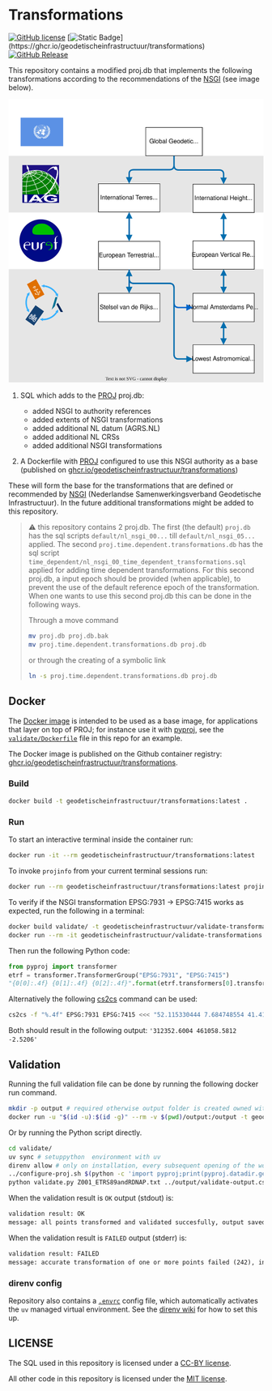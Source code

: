 # Transformations

[![GitHub
license](https://img.shields.io/github/license/GeodetischeInfrastructuur/Transformations)](https://github.com/GeodetischeInfrastructuur/Transformations/blob/master/LICENSE) [![Static Badge](https://img.shields.io/badge/%20ghcr.io-geodetischeinfrastructuur%2Ftransformations-green?)](https://ghcr.io/geodetischeinfrastructuur/transformations) [![GitHub Release](https://img.shields.io/github/v/release/GeodetischeInfrastructuur/transformations)](https://github.com/GeodetischeInfrastructuur/transformations/releases)

This repository contains a modified proj.db that implements the following
transformations according to the recommendations of the [NSGI](https://www.nsgi.nl/) (see image below).

![transformations](supported-transformations-nsgi.drawio.svg)

1. SQL which adds to the [PROJ](https://proj.org/en/stable/) proj.db:
   * added NSGI to authority references
   * added extents of NSGI transformations
   * added additional NL datum (AGRS.NL)
   * added additional NL CRSs
   * added additional NSGI transformations

2. A Dockerfile with [PROJ](https://proj.org/en/stable/) configured to use this
   NSGI authority as a base (published on [ghcr.io/geodetischeinfrastructuur/transformations](https://ghcr.io/geodetischeinfrastructuur/transformations))

These will form the base for the transformations that are defined or recommended by
[NSGI](https://www.nsgi.nl/) (Nederlandse Samenwerkingsverband Geodetische
Infrastructuur). In the future additional transformations might be added to this
repository.

> :warning: this repository contains 2 proj.db. The first (the default)
> `proj.db` has the sql scripts `default/nl_nsgi_00...` till `default/nl_nsgi_05...` applied. The
> second `proj.time.dependent.transformations.db` has the sql script
> `time_dependent/nl_nsgi_00_time_dependent_transformations.sql` applied for adding time
> dependent transformations. For this second proj.db, a input epoch should be
> provided (when applicable), to prevent the use of the default reference epoch
> of the transformation. When one wants to use this second proj.db this can be done
> in the following ways.
>
> Through a move command
>
> ```bash
> mv proj.db proj.db.bak
> mv proj.time.dependent.transformations.db proj.db
> ```
>
> or through the creating of a symbolic link
>
> ```bash
> ln -s proj.time.dependent.transformations.db proj.db
> ```

## Docker

The [Docker image](./Dockerfile) is intended to be used as a base image, for applications that
layer on top of PROJ; for instance use it with
[pyproj](https://pyproj4.github.io/pyproj/stable/index.html), see the [`validate/Dockerfile`](validate/Dockerfile) file in this repo for an example.

The Docker image is published on the Github container registry: [ghcr.io/geodetischeinfrastructuur/transformations](https://ghcr.io/geodetischeinfrastructuur/transformations).

### Build

```bash
docker build -t geodetischeinfrastructuur/transformations:latest .
```

### Run

To start an interactive terminal inside the container run:

```bash
docker run -it --rm geodetischeinfrastructuur/transformations:latest
```

To invoke `projinfo` from your current terminal sessions run:

```bash
docker run --rm geodetischeinfrastructuur/transformations:latest projinfo
```

To verify if the NSGI transformation EPSG:7931 -> EPSG:7415 works as expected, run the following in a terminal:

```bash
docker build validate/ -t geodetischeinfrastructuur/validate-transformations:latest 
docker run --rm -it geodetischeinfrastructuur/validate-transformations:latest python
```

Then run the following Python code:

```python
from pyproj import transformer
etrf = transformer.TransformerGroup("EPSG:7931", "EPSG:7415")
"{0[0]:.4f} {0[1]:.4f} {0[2]:.4f}".format(etrf.transformers[0].transform(52.115330444, 7.684748554, 41.4160))
```

Alternatively the following [cs2cs](https://proj.org/en/stable/apps/cs2cs.html) command
can be used:

```bash
cs2cs -f "%.4f" EPSG:7931 EPSG:7415 <<< "52.115330444 7.684748554 41.4160"
```

Both should result in the following output: `'312352.6004 461058.5812 -2.5206'`

## Validation

Running the full validation file can be done by running the following docker run
command.

```bash
mkdir -p output # required otherwise output folder is created owned with root
docker run -u "$(id -u):$(id -g)" --rm -v $(pwd)/output:/output -t geodetischeinfrastructuur/validate-transformations:latest python /app/validate.py /app/Z001_ETRS89andRDNAP.txt /output/validate-output.csv
```

Or by running the Python script directly.

```bash
cd validate/
uv sync # setuppython  environment with uv
direnv allow # only on installation, every subsequent opening of the workspace will activate the uv managed env, see "direnv config" section in this readme
../configure-proj.sh $(python -c 'import pyproj;print(pyproj.datadir.get_data_dir());') ../sql ../grids/nl_nsgi # note configure-proj.sh can only be run once since the sql commands will fail if applied multiple times
python validate.py Z001_ETRS89andRDNAP.txt ../output/validate-output.csv
```

When the validation result is `OK` output (stdout) is:

```txt
validation result: OK
message: all points transformed and validated succesfully, output saved in output/validate-output.csv
```

When the validation result is `FAILED` output (stderr) is:

```txt
validation result: FAILED
message: accurate transformation of one or more points failed (242), invalid points saved in /output/validate-output.invalid.csv, all points saved in /output/validate-output.csv
```

### direnv config

Repository also contains a [`.envrc`](https://direnv.net/) config file, which automatically activates the `uv` managed
virtual environment. See the [direnv wiki](https://github.com/direnv/direnv/wiki/Python#uv) for how to set this up.

## LICENSE

The SQL used in this repository is licensed under a [CC-BY license](./LICENSE).

All other code in this repository is licensed under the [MIT
license](./LICENSE-CODE).
